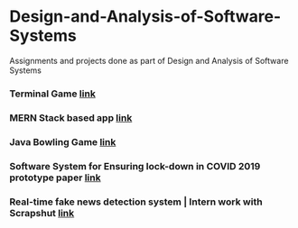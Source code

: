 # Design-and-Analysis-of-Software-Systems
Assignments and projects done as part of Design and Analysis of Software Systems

### Terminal Game [link](https://github.com/avani17101/Jetpack-Joyride-Terminal-game)
### MERN Stack based app [link](https://github.com/avani17101/App-based-on-MERN-stack)
### Java Bowling Game [link](https://github.com/GaurangTandon/extensible-bowling-game)
### Software System for Ensuring lock-down in COVID 2019 prototype paper [link](https://github.com/avani17101/System-Prototype-Paper)
### Real-time fake news detection system | Intern work with Scrapshut [link](https://github.com/avani17101/Real-Time-Fake-News-Detection-App)
